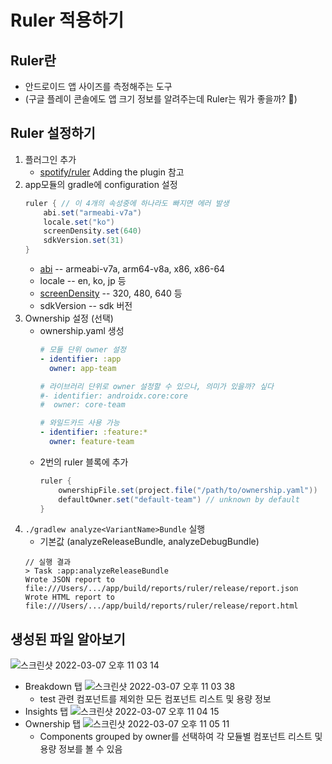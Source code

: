 # Ruler 적용하기
## Ruler란
- 안드로이드 앱 사이즈를 측정해주는 도구 
- (구글 플레이 콘솔에도 앱 크기 정보를 알려주는데 Ruler는 뭐가 좋을까? :thinking:)
## Ruler 설정하기
1. 플러그인 추가
   - [spotify/ruler](https://github.com/spotify/ruler) Adding the plugin 참고
2. app모듈의 gradle에 configuration 설정
    ```groovy
    ruler { // 이 4개의 속성중에 하나라도 빠지면 에러 발생
        abi.set("armeabi-v7a")
        locale.set("ko")
        screenDensity.set(640)
        sdkVersion.set(31)
    }    
    ```
   - [abi](https://developer.android.com/ndk/guides/abis) -- armeabi-v7a, arm64-v8a, x86, x86-64
   - locale -- en, ko, jp 등
   - [screenDensity](https://developer.android.com/training/multiscreen/screendensities) -- 320, 480, 640 등
   - sdkVersion -- sdk 버전
3. Ownership 설정 (선택)
   - ownership.yaml 생성
       ```yaml
       # 모듈 단위 owner 설정
       - identifier: :app
         owner: app-team
    
       # 라이브러리 단위로 owner 설정할 수 있으나, 의미가 있을까? 싶다
       #- identifier: androidx.core:core
       #  owner: core-team
    
       # 와일드카드 사용 가능
       - identifier: :feature:*
         owner: feature-team
       ```
   - 2번의 ruler 블록에 추가  
       ```groovy
       ruler {
           ownershipFile.set(project.file("/path/to/ownership.yaml"))
           defaultOwner.set("default-team") // unknown by default
       }
       ```
4. `./gradlew analyze<VariantName>Bundle` 실행
   - 기본값 (analyzeReleaseBundle, analyzeDebugBundle)
    ```text
   // 실행 결과
    > Task :app:analyzeReleaseBundle
    Wrote JSON report to file:///Users/.../app/build/reports/ruler/release/report.json
    Wrote HTML report to file:///Users/.../app/build/reports/ruler/release/report.html
    ```
## 생성된 파일 알아보기
![스크린샷 2022-03-07 오후 11 03 14](https://user-images.githubusercontent.com/48344355/157048852-994e0d11-08bb-46a9-87bd-b3ea798ba2cc.png)
- Breakdown 탭
  ![스크린샷 2022-03-07 오후 11 03 38](https://user-images.githubusercontent.com/48344355/157048907-982a27cd-4fbf-4c05-b3db-f71d66ad6afc.png)
  - test 관련 컴포넌트를 제외한 모든 컴포넌트 리스트 및 용량 정보
- Insights 탭
  ![스크린샷 2022-03-07 오후 11 04 15](https://user-images.githubusercontent.com/48344355/157049007-2f9727ce-3bec-440b-9aa0-4e86aeb0f2c4.png)
- Ownership 탭
  ![스크린샷 2022-03-07 오후 11 05 11](https://user-images.githubusercontent.com/48344355/157049176-e2789f2c-ecb0-4a6a-84f6-9b3c57391abe.png)
  - Components grouped by owner를 선택하여 각 모듈별 컴포넌트 리스트 및 용량 정보를 볼 수 있음 